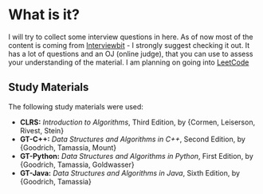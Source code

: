What is it?
=======

I will try to collect some interview questions in here. As of now most of the content is coming from [Interviewbit](https://www.interviewbit.com) - I strongly suggest checking it out. It has a lot of questions and an OJ (online judge), that you can use to assess your understanding of the material. I am planning on going into [LeetCode](https://leetcode.com/)

## Study Materials
The following study materials were used:
* **CLRS:** *Introduction to Algorithms*, Third Edition, by {Cormen, Leiserson, Rivest, Stein}
* **GT-C++:** *Data Structures and Algorithms in C++*, Second Edition, by {Goodrich, Tamassia, Mount}
* **GT-Python:** *Data Structures and Algorithms in Python*, First Edition, by {Goodrich, Tamassia, Goldwasser}
* **GT-Java:** *Data Structures and Algorithms in Java*, Sixth Edition, by {Goodrich, Tamassia}

